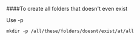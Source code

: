 ####To create all folders that doesn't even exist

Use -p

`mkdir -p /all/these/folders/doesnt/exist/at/all`